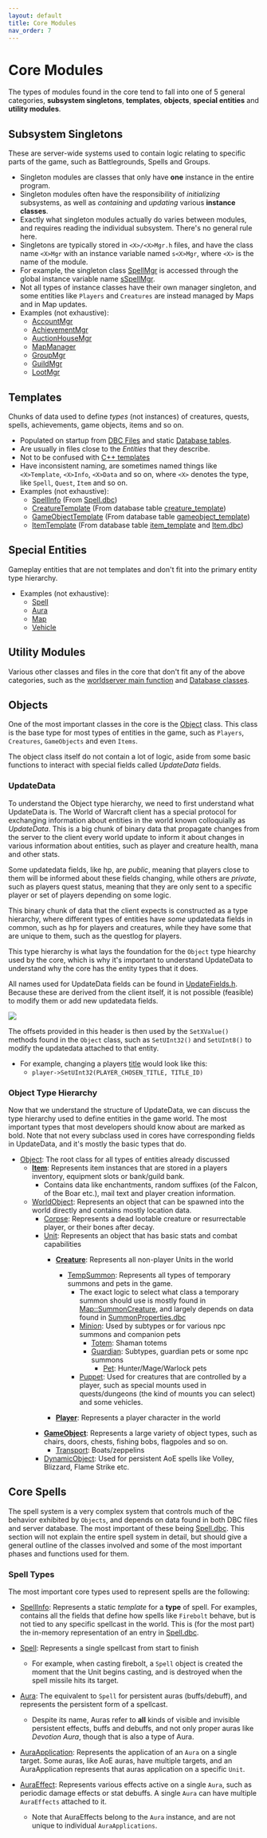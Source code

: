 ```yaml
---
layout: default
title: Core Modules
nav_order: 7
---
```


# Core Modules

The types of modules found in the core tend to fall into one of 5 general categories, **subsystem singletons**, **templates**, **objects**, **special entities** and **utility modules**.

## Subsystem Singletons

These are server-wide systems used to contain logic relating to specific parts of the game, such as Battlegrounds, Spells and Groups.
- Singleton modules are classes that only have **one** instance in the entire program.
- Singleton modules often have the responsibility of _initializing_ subsystems, as well as _containing_ and _updating_ various **instance classes**.
- Exactly what singleton modules actually do varies between modules, and requires reading the individual subsystem. There's no general rule here.
- Singletons are typically stored in `<X>/<X>Mgr.h` files, and have the class name `<X>Mgr` with an instance variable named `s<X>Mgr`, where `<X>` is the name of the module.
- For example, the singleton class [SpellMgr](https://github.com/TrinityCore/TrinityCore/blob/3.3.5/src/server/game/Spells/SpellMgr.h#:~:text=class%20TC_GAME_API%20SpellMgr) is accessed through the global instance variable name [sSpellMgr](https://github.com/TrinityCore/TrinityCore/blob/3.3.5/src/server/game/Spells/SpellMgr.h#:~:text=#define%20sSpellMgr%20SpellMgr::Instance()).
- Not all types of instance classes have their own manager singleton, and some entities like `Players` and `Creatures` are instead managed by Maps and in Map updates.
- Examples (not exhaustive):
    - [AccountMgr](https://github.com/TrinityCore/TrinityCore/blob/3.3.5/src/server/game/Accounts/AccountMgr.h)
    - [AchievementMgr](https://github.com/TrinityCore/TrinityCore/blob/3.3.5/src/server/game/Achievements/AchievementMgr.h)
    - [AuctionHouseMgr](https://github.com/TrinityCore/TrinityCore/tree/3.3.5/src/server/game/AuctionHouse)
    - [MapManager](https://github.com/TrinityCore/TrinityCore/blob/3.3.5/src/server/game/Maps/MapManager.h)
    - [GroupMgr](https://github.com/TrinityCore/TrinityCore/blob/3.3.5/src/server/game/Groups/GroupMgr.h)
    - [GuildMgr](https://github.com/TrinityCore/TrinityCore/blob/3.3.5/src/server/game/Guilds/GuildMgr.h)
    - [LootMgr](https://github.com/TrinityCore/TrinityCore/blob/3.3.5/src/server/game/Loot/LootMgr.h)

## Templates

Chunks of data used to define _types_ (not instances) of creatures, quests, spells, achievements, game objects, items and so on.

- Populated on startup from [DBC Files](./dbc) and static [Database tables](./database).
- Are usually in files close to the _Entities_ that they describe.
- Not to be confused with [C++ templates](https://www.learncpp.com/cpp-tutorial/template-classes/)
- Have inconsistent naming, are sometimes named things like `<X>Template`, `<X>Info`, `<X>Data` and so on, where `<X>` denotes the type, like `Spell`, `Quest`, `Item` and so on.
- Examples (not exhaustive):
    - [SpellInfo](https://github.com/TrinityCore/TrinityCore/blob/3.3.5/src/server/game/Spells/SpellInfo.h#:~:text=class%20TC_GAME_API%20SpellInfo) (From [Spell.dbc](../dbc/Spell))
    - [CreatureTemplate](https://github.com/TrinityCore/TrinityCore/blob/3.3.5/src/server/game/Entities/Creature/CreatureData.h#:~:text=struct%20TC_GAME_API%20CreatureTemplate) (From database table [creature_template](https://trinitycore.atlassian.net/wiki/spaces/tc/pages/1200128167/creature+template+3.3.5a))
    - [GameObjectTemplate](https://github.com/TrinityCore/TrinityCore/blob/3.3.5/src/server/game/Entities/GameObject/GameObjectData.h#:~:text=struct%20GameObjectTemplate) (From database table [gameobject_template](https://trinitycore.atlassian.net/wiki/spaces/tc/pages/2130143/gameobject+template))
    - [ItemTemplate](https://github.com/TrinityCore/TrinityCore/blob/3.3.5/src/server/game/Entities/Item/ItemTemplate.h#:~:text=struct%20TC_GAME_API%20ItemTemplate) (From database table [item_template](https://trinitycore.atlassian.net/wiki/spaces/tc/pages/2130222/item+template) and [Item.dbc](../dbc/Item))

## Special Entities

Gameplay entities that are not templates and don't fit into the primary entity type hierarchy.
- Examples (not exhaustive):
    - [Spell](https://github.com/TrinityCore/TrinityCore/blob/3.3.5/src/server/game/Spells/Spell.h#:~:text=class%20TC_GAME_API%20Spell)
    - [Aura](https://github.com/TrinityCore/TrinityCore/blob/3.3.5/src/server/game/Spells/Auras/SpellAuras.h#:~:text=class%20TC_GAME_API%20Aura)
    - [Map](https://github.com/TrinityCore/TrinityCore/blob/3.3.5/src/server/game/Maps/Map.h#:~:text=class%20TC_GAME_API%20Map)
    - [Vehicle](https://github.com/TrinityCore/TrinityCore/blob/3.3.5/src/server/game/Entities/Vehicle/Vehicle.h#:~:text=class%20TC_GAME_API%20Vehicle)

## Utility Modules

Various other classes and files in the core that don't fit any of the above categories, such as the [worldserver main function](https://github.com/TrinityCore/TrinityCore/blob/3.3.5/src/server/worldserver/Main.cpp) and [Database classes](https://github.com/TrinityCore/TrinityCore/tree/3.3.5/src/server/database/Database).

## Objects

One of the most important classes in the core is the [Object](https://github.com/TrinityCore/TrinityCore/blob/3.3.5/src/server/game/Entities/Object/Object.h#:~:text=class%20TC_GAME_API%20Object) class. This class is the base type for most types of entities in the game, such as `Players`, `Creatures`, `GameObjects` and even `Items`.

The object class itself do not contain a lot of logic, aside from some basic functions to interact with special fields called _UpdateData_ fields.

### UpdateData

To understand the Object type hierarchy, we need to first understand what UpdateData is. The World of Warcraft client has a special protocol for exchanging information about entities in the world known colloquially as _UpdateData_. This is a big chunk of binary data that propagate changes from the server to the client every world update to inform it about changes in various information about entities, such as player and creature health, mana and other stats.

Some updatedata fields, like hp, are _public_, meaning that players close to them will be informed about these fields changing, while others are _private_, such as players quest status, meaning that they are only sent to a specific player or set of players depending on some logic.

This binary chunk of data that the client expects is constructed as a type hierarchy, where different types of entities have _some_ updatedata fields in common, such as hp for players and creatures, while they have some that are unique to them, such as the questlog for players.

This type hierarchy is what lays the foundation for the `Object` type hiearchy used by the core, which is why it's important to understand UpdateData to understand why the core has the entity types that it does.

All names used for UpdateData fields can be found in [UpdateFields.h](https://github.com/TrinityCore/TrinityCore/blob/3.3.5/src/server/game/Entities/Object/Updates/UpdateFields.h). Because these are derived from the client itself, it is not possible (feasible) to modify them or add new updatedata fields.

<img class="mi ili" src = "https://i.imgur.com/uE0jMdQ.png">


The offsets provided in this header is then used by the `SetXValue()` methods found in the `Object` class, such as `SetUInt32()` and `SetUInt8()` to modify the updatedata attached to that entity.
- For example, changing a players [title](../dbc/CharTitles.dbc) would look like this:
    - `player->SetUInt32(PLAYER_CHOSEN_TITLE, TITLE_ID)`

### Object Type Hierarchy

Now that we understand the structure of UpdateData, we can discuss the type hierarchy used to define entities in the game world. The most important types that most developers should know about are marked as bold. Note that not every subclass used in cores have corresponding fields in UpdateData, and it's mostly the basic types that do.

- [Object](https://github.com/TrinityCore/TrinityCore/blob/3.3.5/src/server/game/Entities/Object/Object.h#:~:text=class%20TC_GAME_API%20Object): The root class for all types of entities already discussed
    - [**Item**](): Represents item instances that are stored in a players inventory, equipment slots or bank/guild bank.
        - Contains data like enchantments, random suffixes (of the Falcon, of the Boar etc.), mail text and player creation information.
    - [WorldObject](https://github.com/TrinityCore/TrinityCore/blob/3.3.5/src/server/game/Entities/Object/Object.h#:~:text=class%20TC_GAME_API%20WorldObject): Represents an object that can be spawned into the world directly and contains mostly location data.
        - [Corpse](https://github.com/TrinityCore/TrinityCore/blob/3.3.5/src/server/game/Entities/Corpse/Corpse.h#:~:text=class%20TC_GAME_API): Represents a dead lootable creature or resurrectable player, or their bones after decay.
        - [Unit](https://github.com/TrinityCore/TrinityCore/blob/3.3.5/src/server/game/Entities/Unit/Unit.h#:~:text=class%20TC_GAME_API%20Unit): Represents an object that has basic stats and combat capabilities
            - [**Creature**](https://github.com/TrinityCore/TrinityCore/blob/3.3.5/src/server/game/Entities/Creature/Creature.h#:~:text=class%20TC_GAME_API%20Creature): Represents all non-player Units in the world
                - [TempSummon](https://github.com/TrinityCore/TrinityCore/blob/3.3.5/src/server/game/Entities/Creature/TemporarySummon.h#:~:text=class%20TC_GAME_API%20TempSummon): Represents all types of temporary summons and pets in the game.
                    - The exact logic to select what class a temporary summon should use is mostly found in [Map::SummonCreature](https://github.com/TrinityCore/TrinityCore/blob/3.3.5/src/server/game/Entities/Object/Object.cpp#:~:text=Map::SummonCreature), and largely depends on data found in [SummonProperties.dbc](../dbc/SummonProperties)
                    - [Minion](https://github.com/TrinityCore/TrinityCore/blob/3.3.5/src/server/game/Entities/Creature/TemporarySummon.h#:~:text=class%20TC_GAME_API%20Minion): Used by subtypes or for various npc summons and companion pets
                        - [Totem](https://github.com/TrinityCore/TrinityCore/blob/3.3.5/src/server/game/Entities/Totem/Totem.h#:~:text=class%20TC_GAME_API%20Totem): Shaman totems
                        - [Guardian](https://github.com/TrinityCore/TrinityCore/blob/3.3.5/src/server/game/Entities/Creature/TemporarySummon.h#:~:text=class%20TC_GAME_API%20Guardian): Subtypes, guardian pets or some npc summons
                            - [Pet](https://github.com/TrinityCore/TrinityCore/blob/3.3.5/src/server/game/Entities/Pet/Pet.h#:~:text=class%20TC_GAME_API%20Pet): Hunter/Mage/Warlock pets
                    - [Puppet](https://github.com/TrinityCore/TrinityCore/blob/3.3.5/src/server/game/Entities/Creature/TemporarySummon.h#:~:text=class%20TC_GAME_API%20Puppet): Used for creatures that are controlled by a player, such as special mounts used in quests/dungeons (the kind of mounts you can select) and some vehicles.

            - [**Player**](https://github.com/TrinityCore/TrinityCore/blob/3.3.5/src/server/game/Entities/Player/Player.h#:~:text=class%20TC_GAME_API%20Player): Represents a player character in the world
        - [**GameObject**](https://github.com/TrinityCore/TrinityCore/blob/3.3.5/src/server/game/Entities/GameObject/GameObject.h#:~:text=class%20TC_GAME_API%20GameObject): Represents a large variety of object types, such as chairs, doors, chests, fishing bobs, flagpoles and so on.
            - [Transport](https://github.com/TrinityCore/TrinityCore/blob/3.3.5/src/server/game/Entities/Transport/Transport.h#:~:text=class%20TC_GAME_API%20Transport): Boats/zeppelins
        - [DynamicObject](https://github.com/TrinityCore/TrinityCore/blob/3.3.5/src/server/game/Entities/DynamicObject/DynamicObject.h#:~:text=class%20TC_GAME_API%20DynamicObject): Used for persistent AoE spells like Volley, Blizzard, Flame Strike etc.

## Core Spells

The spell system is a very complex system that controls much of the behavior exhibited by `Objects`, and depends on data found in both DBC files and server database. The most important of these being [Spell.dbc](../dbc/Spell). This section will not explain the entire spell system in detail, but should give a general outline of the classes involved and some of the most important phases and functions used for them.

### Spell Types

The most important core types used to represent spells are the following:

- [SpellInfo](https://github.com/TrinityCore/TrinityCore/blob/3.3.5/src/server/game/Spells/SpellInfo.h#:~:text=class%20TC_GAME_API%20SpellInfo): Represents a static _template_ for a **type** of spell. For examples, contains all the fields that define how spells like `Firebolt` behave, but is not tied to any specific spellcast in the world. This is (for the most part) the in-memory representation of an entry in [Spell.dbc](../dbc/Spell).

- [Spell](https://github.com/TrinityCore/TrinityCore/blob/3.3.5/src/server/game/Spells/Spell.h#:~:text=class%20TC_GAME_API%20Spell): Represents a single spellcast from start to finish
    - For example, when casting firebolt, a `Spell` object is created the moment that the Unit begins casting, and is destroyed when the spell missile hits its target.

- [Aura](https://github.com/TrinityCore/TrinityCore/blob/3.3.5/src/server/game/Spells/Auras/SpellAuras.h#:~:text=class%20TC_GAME_API%20Aura): The equivalent to `Spell` for persistent auras (buffs/debuff), and represents the persistent form of a spellcast.
    - Despite its name, Auras refer to **all** kinds of visible and invisible persistent effects, buffs and debuffs, and not only proper auras like _Devotion Aura_, though that is also a type of Aura.

- [AuraApplication](https://github.com/TrinityCore/TrinityCore/blob/3.3.5/src/server/game/Spells/Auras/SpellAuras.h#:~:text=class%20TC_GAME_API%20AuraApplication): Represents the application of an `Aura` on a single target. Some auras, like AoE auras, have multiple targets, and an AuraApplication represents that auras application on a specific `Unit`.

- [AuraEffect](https://github.com/TrinityCore/TrinityCore/blob/3.3.5/src/server/game/Spells/Auras/SpellAuraEffects.h#:~:text=class%20TC_GAME_API%20AuraEffect): Represents various effects active on a single `Aura`, such as periodic damage effects or stat debuffs. A single `Aura` can have multiple `AuraEffects` attached to it.
    - Note that AuraEffects belong to the `Aura` instance, and are not unique to individual `AuraApplications`.